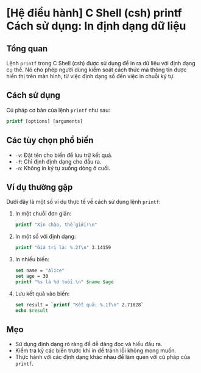# [Hệ điều hành] C Shell (csh) printf Cách sử dụng: In định dạng dữ liệu

## Tổng quan
Lệnh `printf` trong C Shell (csh) được sử dụng để in ra dữ liệu với định dạng cụ thể. Nó cho phép người dùng kiểm soát cách thức mà thông tin được hiển thị trên màn hình, từ việc định dạng số đến việc in chuỗi ký tự.

## Cách sử dụng
Cú pháp cơ bản của lệnh `printf` như sau:

```csh
printf [options] [arguments]
```

## Các tùy chọn phổ biến
- `-v`: Đặt tên cho biến để lưu trữ kết quả.
- `-f`: Chỉ định định dạng cho đầu ra.
- `-n`: Không in ký tự xuống dòng ở cuối.

## Ví dụ thường gặp
Dưới đây là một số ví dụ thực tế về cách sử dụng lệnh `printf`:

1. In một chuỗi đơn giản:
   ```csh
   printf "Xin chào, thế giới!\n"
   ```

2. In một số với định dạng:
   ```csh
   printf "Giá trị là: %.2f\n" 3.14159
   ```

3. In nhiều biến:
   ```csh
   set name = "Alice"
   set age = 30
   printf "%s là %d tuổi.\n" $name $age
   ```

4. Lưu kết quả vào biến:
   ```csh
   set result = `printf "Kết quả: %.1f\n" 2.71828`
   echo $result
   ```

## Mẹo
- Sử dụng định dạng rõ ràng để dễ dàng đọc và hiểu đầu ra.
- Kiểm tra kỹ các biến trước khi in để tránh lỗi không mong muốn.
- Thực hành với các định dạng khác nhau để làm quen với cú pháp của `printf`.